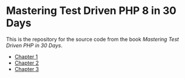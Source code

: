 # Mastering Test Driven PHP 8 in 30 Days

This is the repository for the source code from the book _Mastering Test Driven PHP in 30 Days_.

* [Chapter 1](./chapter01/)
* [Chapter 2](./chapter02/)
* [Chapter 3](./chapter03/)
